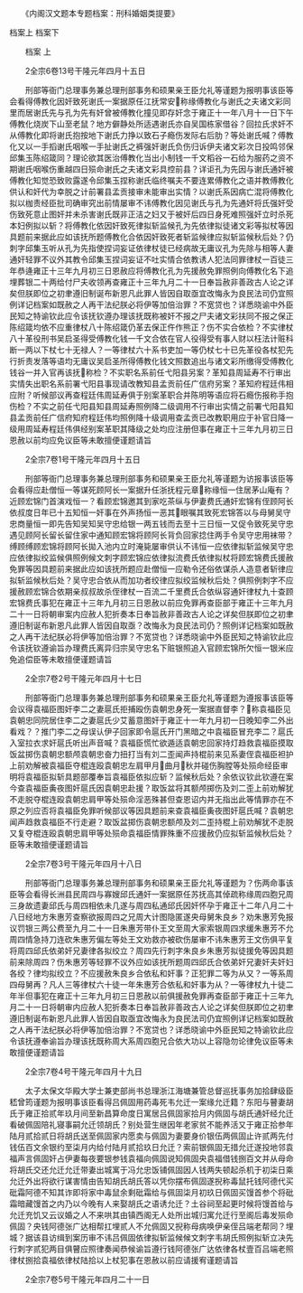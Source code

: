 <!-- { "loadSidebar": true } -->
　　《内阁汉文题本专题档案：刑科婚姻类提要》

档案上
档案下



　　档案 上

　　2全宗6卷13号干隆元年四月十五日

　　刑部等衙门总理事务兼总理刑部事务和硕果亲王臣允礼等谨题为报明事该臣等会看得傅教化因奸致死谢氏一案据原任江抚常安称缘傅教化与谢氏之夫诸文彩同里而居谢氏先与孔为先有奸曾被傅教化撞见即存奸念于雍正十一年八月十一日下午傅教化烧炭下山至老鼠？地方僻静处所适遇谢氏亦自吴国栋家借谷？回拉氏求奸不从傅教化即将谢氏抱按地下谢氏力挣以致石子瘾伤发际右后肋？等处谢氏喊？傅教化又以一手搯谢氏咽喉一手扯谢氏之裤强奸谢氏负伤归诉伊夫诸文彩次日投鸣邻保邱集玉陈绍箴同？理论欲其医治傅教化当出小制钱一千文稻谷一石给为服药之资不期谢氏咽喉伤重越四日殒命谢氏之夫诸文彩具控前县？详讵孔为先因与谢氏通奸被傅教化知觉恐致败露遂令邱集玉捏称谢氏临终嘱夫不要连累傅教化之语并教傅教化供认和奸代为幸脱之计前署县孟贡接审未能审出实情？以谢氏系因病亡混将傅教化拟以枷责经臣批司确审究出前情屡审不讳傅教化因见谢氏与孔为先通奸将氏强奸受伤致死意止图奸并未杀害谢氏既非正洁之妇又于被奸后四日身死难照强奸立时杀死本妇例拟以斩？将傅教化依因奸致死律拟斩监候孔为先依律拟徒诸文彩等拟杖等因具题前来据此应如该抚所题傅教化合依因奸致死者斩监候律应拟斩监候秋后处？仍刺字邱集玉听从孔为先指使捏词妄证依律杖徒已经病故无庸议孔为先除与相等人妻通奸轻罪不议外其教令邱集玉捏词妄证不吐实情合依教诱人犯法同罪律杖一百徒三年恭逄雍正十三年九月初三日恩赦应将傅教化孔为先援赦免罪照例向傅教化名下追埋葬银二十两给付尸夫收领再查雍正十三年九月二十一日奉旨赦非善政古人论之详矣但朕即位之初聿遵旧制诞布新恩凡此罪人皆因自取亟宜改悔永为良民法司仍宜照例详记档案如既赦之人再干法纪朕必将伊等加倍治罪？不宽贷也？详悉晓谕中外臣民知之特谕钦此应令该抚钦遵办理该抚既称被奸不报之尸夫诸文彩扶同不报之保正陈绍箴均依不应重律杖八十陈绍箴仍革去保正仵作熊正？伤不实合依检？不实律杖八十革役刑书吴启圣得受傅教化钱一千文合依在官人役得受有事人财以枉法计赃科断一两以下杖七十无禄人？一等律杖六十系书吏加一等仍杖七十已先革役各杖犯先行折责发落等语均无庸议吴启圣所得傅教化钱文照数追出与诸文彩所缴得受傅教化钱谷一并入官再该抚称检？不实职名系前任弋阳县另案？革知县周延寿不行审出实情失出职名系前署弋阳县事现请改教知县孟贡前任广信府另案？革知府程廷伟相应附？听候部议再查程廷伟周延寿俱于别案革职合并陈明等语应将石瘾伤报称手抱伤检？不实之前任弋阳县知县周延寿照例降二级调用不行审出实情之前署弋阳县知县孟贡前任广信府知府程廷伟均照例降十级调用查孟贡已改教职用应于补官日降一级用周延寿程廷伟俱经别案革职其降级之处均应注册但事在雍正十三年九月初三日恩赦以前均应免议臣等未敢擅便谨题请旨

　　2全宗7卷1号干隆元年四月十五日

　　刑部等衙门总理事务兼总理刑部事务和硕果亲王臣允礼等谨题为访报事该臣等会看得应赴僧恒一等谋死顾阿长一案据升任浙抚程元章称缘恒一住居茅山庵有？近顾宏锦门首演戏恒一？看顾宏锦邀其到家吃茶纵与伊妻费氏通奸宏锦有侄顾阿长依叔度日年已十五知恒一奸事在外声扬恒一恶其眼嘱其致死宏锦答以与母舅吴守忠商量恒一即先告知吴知吴守忠给银一两五钱而去至十三日恒一又促令致死吴守忠遇见顾阿长留长留住家中通知顾宏锦将顾阿长背负回家捻住两手令吴守忠用袜带？缚顾缚顾宏锦将顾阿长拋入池内立时淹毙屡审供认不讳恒一应依律拟斩监候吴守忠应依律拟绞监候俱照例候文刺字顾宏锦应依律拟流费氏依律拟杖将顾宏锦费氏援赦免罪等因具题前来据此应如该抚所题应赴僧恒一应勒令还俗依谋杀人造意者斩律应拟斩监候秋后处？吴守忠合依从而加功者绞律应拟绞监候秋后处？俱照例刺字不应援赦顾宏锦合依期亲叔叔故杀侄律杖一百流二千里费氏合依纵容通奸律杖九十查顾宏锦费氏事犯在雍正十三年九月初三日恩赦以前应免罪再查臣部于雍正十三年九月二十一日将朝审案内应赦人犯折奏本日奉旨赦非善政古人论之详矣但朕即位之初聿遵旧制诞布新恩凡此罪人皆因自取亟？改悔永为良民法司仍？照例详记档案如既赦之人再干法纪朕必将伊等加倍治罪？不宽贷也？详悉晓谕中外臣民知之特谕钦此应令该抚钦遵谕旨办理费氏离异归宗吴守忠名下赃银照追入官顾宏锦所欠恒一银米应免追偿臣等未敢擅便谨题请旨

　　2全宗7卷2号干隆元年四月十七日

　　刑部等衙门总理事务兼总理刑部事务和硕果亲王臣允礼等谨题为遵报事该臣等会议得袁福臣图奸李二之妻扈氏拒捕殴伤袁朝忠身死一案据直督李？称袁福臣见袁朝忠同院居住李二之妻扈氏少艾蓄意图奸于雍正十一年九月初一日晚知李二外出看戏？？推门李二之母误认伊子回家即令扈氏开门黑暗之中袁福臣冒充李二？扈氏入室拉衣求奸扈氏听出声音喊？袁福臣慌忙欲遁适袁朝忠回家持灯趋救袁福臣摸取饭盆掷伤袁朝忠额颅袁朝忠奋力扭打当有刘二歪闻声持棍前来见系妻侄袁福臣袒护上前劝解被袁福臣夺棍连殴袁朝忠左肩甲月曲月秋并碰伤胸膛等处殒命经臣审明将袁福臣拟斩具题部覆奉旨袁福臣依拟应斩？监候秋后处？余依议钦此钦遵在案今查袁福臣夤夜图奸扈氏因袁朝忠赴援？取饭盆将其额颅掷伤及刘二歪上前劝解犹不走脱夺棍连殴袁朝忠肩甲等处殒命淫恶殊甚但查恩诏内并无指出此等情罪亦在不原之列应否将袁福臣免罪听候部议等因具题前来查袁福臣夤夜图奸扈氏喊？袁朝忠闻声趋救袁福臣不行走避？取饭盆掷伤袁朝忠额颅及刘二歪持棍上前劝解犹不走脱又复夺棍连殴袁朝忠肩甲等处殒命袁福臣情罪殊重不应援赦仍应拟斩监候秋后处？臣等未敢擅便谨题请旨

　　2全宗7卷3号干隆元年四月十八日

　　刑部等衙门总理事务兼总理刑部事务和硕果亲王臣允礼等谨题为？伤两命事该臣等会看得长洲县民周四与寡嫂邱氏通奸一案据原任苏抚高其倬疏称缘周四胞兄周三身故遗妻邱氏与周四相依未几遂与周四私通邱氏因奸怀孕于雍正十二年八月二十八日经地方朱惠芳查察欲报周四之兄周大计图隐匿遂央母舅朱良乡？劝朱惠芳免报议罚银三两公费至九月二十一日朱惠芳带仆王文至周大家索银周四求缓朱惠芳不允周四情急持刀连砍朱惠芳偏左等处王文劝救亦被砍伤屡审不讳朱惠芳王文伤俱平复将周四邱氏依弟奸兄妻律各拟绞立？周四先行刺字朱良乡朱惠芳拟徒援免等因具题前来除周四？伤朱惠芳等轻罪不议外应如该抚所题周四邱氏合依弟奸兄妻奸夫奸妇各绞？律均拟绞立？不应援赦朱良乡合依私和奸事？正犯罪二等为从又？一等系周四母舅再？凡人三等律杖六十徒一年朱惠芳合依私和奸事为从？一等律杖九十徒二年半但事犯在雍正十三年九月初三日恩赦以前俱援赦免罪再查臣部于雍正十三年九月二十一日将朝审内应赦人犯折奏本日奉旨赦非善政古人论之详矣但朕即位之初聿遵旧制诞布新恩凡此罪人皆因自取亟宜改悔永为良民法司仍宜照例详记档案如既赦之人再干法纪朕必将伊等加倍治罪？不宽贷也？详悉晓谕中外臣民知之特谕钦此应令该抚遵奉谕旨办理该抚既称周大系周四胞兄合依大功以上容隐勿论律免议臣等未敢擅便谨题请旨

　　2全宗7卷4号干隆元年四月十九日

　　太子太保文华殿大学士兼吏部尚书总理浙江海塘兼管总督巡抚事务加拾肆级臣嵇曾筠谨题为报明事该臣看得吕佩固用药毒死韦允迁一案缘允迁籍？东阳与瞽妻胡氏于雍正拾贰年玖月间至新昌算命度日寓居吕佩固家拾月内佩固与胡氏通奸经允迁看破佩固陪礼寝事嗣允迁领胡氏？别处营生继因年老家贫不能养活又于雍正拾参年陆月贰拾贰日将胡氏送至佩固家内愿卖与佩固为妻要身价银伍两佩固止许贰两先付钱伍百文余银约至柒月内给付陆月贰拾玖日允迁？索前银佩固无措允迁遂投地邻袁福声言佩固奸占伊妻每夜要银参钱袁福向佩固说知佩固央袁福借钱捌百文并从母命将胡氏交还允迁允迁带妻出城寓于冯允忠饭铺佩固因人钱两失顿起杀机于初柒日乘允迁外出将欲行谋害情由告知胡氏胡氏答以凭你摆布佩固遂掜称毒鼠托钱阿德代买砒霜阿德不知其诈即将家中毒鼠余剩砒霜给与佩固柒月初玖日佩固买馒首参个将砒霜暗藏馒首之内乃以今晚有人来娶胡氏之语诱允迁？土谷祠至起更时候将馒首给与允迁充饥又云议婚之人不来哄其由镇西阁无人处所出城归寓允迁行至阁后毒发殒命佩固？央钱阿德张广达相帮扛埋贰人不允佩固又掜称母病唤伊亲侄吕端老帮同？埋城？据该县访缉到案历审不讳吕佩固依律拟斩监候候文刺字韦胡氏照例拟斩立决先行刺字贰犯两目俱瞽应照律奏闻恭候谕旨遵行钱阿德张广达依律各杖壹百吕端老照律杖捌拾袁福依律杖陆拾以上杖犯事在恩赦以前应请援宥谨题请旨

　　2全宗7卷5号干隆元年四月二十一日

